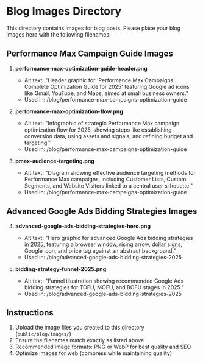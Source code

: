 # Blog Images Directory

This directory contains images for blog posts. Please place your blog images here with the following filenames:

## Performance Max Campaign Guide Images

1. **performance-max-optimization-guide-header.png**
   - Alt text: "Header graphic for 'Performance Max Campaigns: Complete Optimization Guide for 2025' featuring Google ad icons like Gmail, YouTube, and Maps, aimed at small business owners."
   - Used in: /blog/performance-max-campaigns-optimization-guide

2. **performance-max-optimization-flow.png**
   - Alt text: "Infographic of strategic Performance Max campaign optimization flow for 2025, showing steps like establishing conversion data, using assets and signals, and refining budget and targeting."
   - Used in: /blog/performance-max-campaigns-optimization-guide

3. **pmax-audience-targeting.png**
   - Alt text: "Diagram showing effective audience targeting methods for Performance Max campaigns, including Customer Lists, Custom Segments, and Website Visitors linked to a central user silhouette."
   - Used in: /blog/performance-max-campaigns-optimization-guide

## Advanced Google Ads Bidding Strategies Images

4. **advanced-google-ads-bidding-strategies-hero.png**
   - Alt text: "Hero graphic for advanced Google Ads bidding strategies in 2025, featuring a browser window, rising arrow, dollar signs, Google icon, and price tag against an abstract background."
   - Used in: /blog/advanced-google-ads-bidding-strategies-2025

5. **bidding-strategy-funnel-2025.png**
   - Alt text: "Funnel illustration showing recommended Google Ads bidding strategies for TOFU, MOFU, and BOFU stages in 2025."
   - Used in: /blog/advanced-google-ads-bidding-strategies-2025

## Instructions

1. Upload the image files you created to this directory (`public/blog/images/`)
2. Ensure the filenames match exactly as listed above
3. Recommended image formats: PNG or WebP for best quality and SEO
4. Optimize images for web (compress while maintaining quality) 